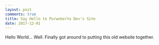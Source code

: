 ```yaml
---
layout: post
comments: true
title: Say Hello to Purwokerto Dev's Site
date: 2017-12-01
---
```

Hello World...
Well. Finally got around to putting this old website together.
